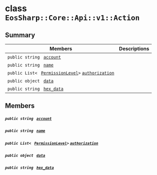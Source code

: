 # class `EosSharp::Core::Api::v1::Action` 

## Summary

 Members                                | Descriptions                                
----------------------------------------|---------------------------------------------
`public string ` [`account`](#class_eos_sharp_1_1_core_1_1_api_1_1v1_1_1_action_1a8f9c0d647ef876644b1ab203b07ec631) | 
`public string ` [`name`](#class_eos_sharp_1_1_core_1_1_api_1_1v1_1_1_action_1a8ccf841cb59e451791bcb2e1ac4f1edc) | 
`public List< ` [`PermissionLevel`](EosSharp--Core--Api--v1--PermissionLevel.md)` > ` [`authorization`](#class_eos_sharp_1_1_core_1_1_api_1_1v1_1_1_action_1a3a8bbc41f3c412f9902c225fc517c758) | 
`public object ` [`data`](#class_eos_sharp_1_1_core_1_1_api_1_1v1_1_1_action_1aec20ae32b842c2b269a3911d50fe6d49) | 
`public string ` [`hex_data`](#class_eos_sharp_1_1_core_1_1_api_1_1v1_1_1_action_1aee088cf0407c952907a9a4753d5cbebf) | 

## Members

##### `public string ` [`account`](#class_eos_sharp_1_1_core_1_1_api_1_1v1_1_1_action_1a8f9c0d647ef876644b1ab203b07ec631) 

##### `public string ` [`name`](#class_eos_sharp_1_1_core_1_1_api_1_1v1_1_1_action_1a8ccf841cb59e451791bcb2e1ac4f1edc) 

##### `public List< ` [`PermissionLevel`](EosSharp--Core--Api--v1--PermissionLevel.md)` > ` [`authorization`](#class_eos_sharp_1_1_core_1_1_api_1_1v1_1_1_action_1a3a8bbc41f3c412f9902c225fc517c758) 

##### `public object ` [`data`](#class_eos_sharp_1_1_core_1_1_api_1_1v1_1_1_action_1aec20ae32b842c2b269a3911d50fe6d49) 

##### `public string ` [`hex_data`](#class_eos_sharp_1_1_core_1_1_api_1_1v1_1_1_action_1aee088cf0407c952907a9a4753d5cbebf) 


